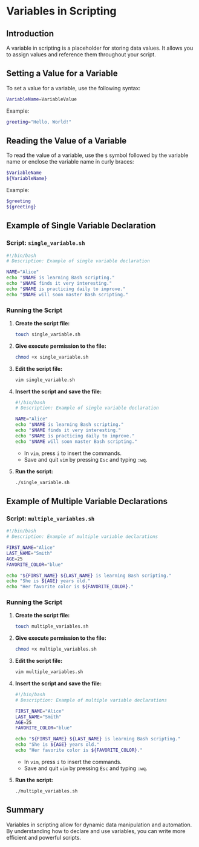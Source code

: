 # Variables in Scripting

## Introduction
A variable in scripting is a placeholder for storing data values. It allows you to assign values and reference them throughout your script.

## Setting a Value for a Variable
To set a value for a variable, use the following syntax:
```bash
VariableName=VariableValue
```
Example:
```bash
greeting="Hello, World!"
```

## Reading the Value of a Variable
To read the value of a variable, use the `$` symbol followed by the variable name or enclose the variable name in curly braces:
```bash
$VariableName
${VariableName}
```
Example:
```bash
$greeting
${greeting}
```

## Example of Single Variable Declaration

### Script: `single_variable.sh`
```bash
#!/bin/bash
# Description: Example of single variable declaration

NAME="Alice"
echo "$NAME is learning Bash scripting."
echo "$NAME finds it very interesting."
echo "$NAME is practicing daily to improve."
echo "$NAME will soon master Bash scripting."
```

### Running the Script
1. **Create the script file:**
    ```bash
    touch single_variable.sh
    ```

2. **Give execute permission to the file:**
    ```bash
    chmod +x single_variable.sh
    ```

3. **Edit the script file:**
    ```bash
    vim single_variable.sh
    ```

4. **Insert the script and save the file:**
    ```bash
    #!/bin/bash
    # Description: Example of single variable declaration

    NAME="Alice"
    echo "$NAME is learning Bash scripting."
    echo "$NAME finds it very interesting."
    echo "$NAME is practicing daily to improve."
    echo "$NAME will soon master Bash scripting."
    ```
    - In `vim`, press `i` to insert the commands.
    - Save and quit `vim` by pressing `Esc` and typing `:wq`.

5. **Run the script:**
    ```bash
    ./single_variable.sh
    ```

## Example of Multiple Variable Declarations

### Script: `multiple_variables.sh`
```bash
#!/bin/bash
# Description: Example of multiple variable declarations

FIRST_NAME="Alice"
LAST_NAME="Smith"
AGE=25
FAVORITE_COLOR="blue"

echo "${FIRST_NAME} ${LAST_NAME} is learning Bash scripting."
echo "She is ${AGE} years old."
echo "Her favorite color is ${FAVORITE_COLOR}."
```

### Running the Script
1. **Create the script file:**
    ```bash
    touch multiple_variables.sh
    ```

2. **Give execute permission to the file:**
    ```bash
    chmod +x multiple_variables.sh
    ```

3. **Edit the script file:**
    ```bash
    vim multiple_variables.sh
    ```

4. **Insert the script and save the file:**
    ```bash
    #!/bin/bash
    # Description: Example of multiple variable declarations

    FIRST_NAME="Alice"
    LAST_NAME="Smith"
    AGE=25
    FAVORITE_COLOR="blue"

    echo "${FIRST_NAME} ${LAST_NAME} is learning Bash scripting."
    echo "She is ${AGE} years old."
    echo "Her favorite color is ${FAVORITE_COLOR}."
    ```
    - In `vim`, press `i` to insert the commands.
    - Save and quit `vim` by pressing `Esc` and typing `:wq`.

5. **Run the script:**
    ```bash
    ./multiple_variables.sh
    ```

## Summary
Variables in scripting allow for dynamic data manipulation and automation. By understanding how to declare and use variables, you can write more efficient and powerful scripts.

